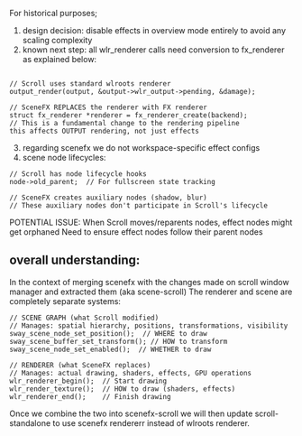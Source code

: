 For historical purposes;
1) design decision: disable effects in overview mode entirely to avoid any scaling complexity
2) known next step: all wlr_renderer calls need conversion to fx_renderer as explained below:
```

// Scroll uses standard wlroots renderer
output_render(output, &output->wlr_output->pending, &damage);

// SceneFX REPLACES the renderer with FX renderer
struct fx_renderer *renderer = fx_renderer_create(backend);
// This is a fundamental change to the rendering pipeline
this affects OUTPUT rendering, not just effects
```
3) regarding scenefx we do not workspace-specific effect configs
4) scene node lifecycles: 
```
// Scroll has node lifecycle hooks
node->old_parent;  // For fullscreen state tracking

// SceneFX creates auxiliary nodes (shadow, blur)
// These auxiliary nodes don't participate in Scroll's lifecycle
```
POTENTIAL ISSUE:
When Scroll moves/reparents nodes, effect nodes might get orphaned
Need to ensure effect nodes follow their parent nodes

## overall understanding:
In the context of merging scenefx with the changes made on scroll window manager and extracted them (aka scene-scroll)
The renderer and scene are completely separate systems:
```
// SCENE GRAPH (what Scroll modified)
// Manages: spatial hierarchy, positions, transformations, visibility
sway_scene_node_set_position();  // WHERE to draw
sway_scene_buffer_set_transform(); // HOW to transform
sway_scene_node_set_enabled();  // WHETHER to draw

// RENDERER (what SceneFX replaces)  
// Manages: actual drawing, shaders, effects, GPU operations
wlr_renderer_begin();  // Start drawing
wlr_render_texture();  // HOW to draw (shaders, effects)
wlr_renderer_end();    // Finish drawing
```
Once we combine the two into scenefx-scroll we will then update scroll-standalone to use scenefx rendererr instead of wlroots renderer.

